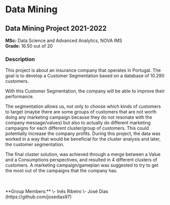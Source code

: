 # Data Mining
## Data Mining Project 2021-2022   
   
**MSc:** Data Science and Advanced Analytics, NOVA IMS   
**Grade:** 16.50 out of 20  
   

### Description   

This project is about an insurance company that operates in Portugal.
The goal is to develop a Customer Segmentation based on a database of 10.290 customers.

With this Customer Segmentation, the company will be able to improve their performance. 

The segmentation allows us, not only to choose which kinds of customers to target (maybe there are some groups of customers that are not worth doing any marketing campaign because they do not resonate with the company message/values) but also to actually do different marketing campaigns for each different cluster/group of customers. This could potentially increase the company profits.
During this project, the data was worked in a way that would be beneficial for the cluster analysis and later, the customer segmentation.

The final cluster solution, was achieved through a merge between a Value and a Consumptions perspectives, and resulted in 4 different clusters of customers. A marketing campaign/gameplan was suggested to try to get the most out of the campaigns that the company has.

<br>
<br>
**Group Members:**   
\- Inês Ribeiro   
\- José Dias (https://github.com/josedias97)
